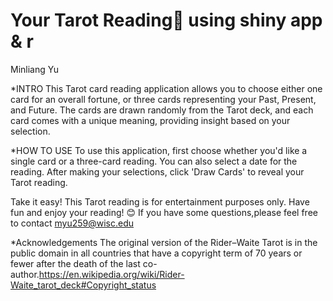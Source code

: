 # Your Tarot Reading🔮 using shiny app & r 
Minliang Yu 


*INTRO
This Tarot card reading application allows you to choose either one card for an overall fortune, 
or three cards representing your Past, Present, and Future. The cards are drawn randomly from 
the Tarot deck, and each card comes with a unique meaning, providing insight based on your selection.

*HOW TO USE
To use this application, first choose whether you'd like a single card or a three-card reading. 
You can also select a date for the reading. After making your selections, click 'Draw Cards' to 
reveal your Tarot reading.

Take it easy! This Tarot reading is for entertainment purposes only. Have fun and enjoy your reading! 😊
If you have some questions,please feel free to contact myu259@wisc.edu


*Acknowledgements
The original version of the Rider–Waite Tarot is in the public domain in all countries that have a copyright term of 70 years or fewer after the death of the last co-author.https://en.wikipedia.org/wiki/Rider-Waite_tarot_deck#Copyright_status

